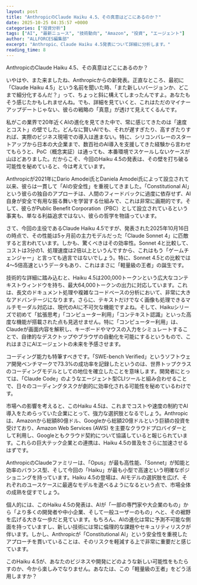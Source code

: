 ```yaml
---
layout: post
title: "AnthropicのClaude Haiku 4.5、その真意はどこにあるのか？"
date: 2025-10-25 04:35:57 +0000
categories: ["投資分析"]
tags: ["AI", "最新ニュース", "技術動向", "Amazon", "投資", "エージェント"]
author: "ALLFORCES編集部"
excerpt: "Anthropic、Claude Haiku 4.5発表について詳細に分析します。"
reading_time: 8
---
```


AnthropicのClaude Haiku 4.5、その真意はどこにあるのか？

いやはや、また来ましたね、Anthropicからの新発表。正直なところ、最初に「Claude Haiku 4.5」という名前を聞いた時、「また新しいバージョンか、どこまで細分化するんだ？」って、ちょっと斜に構えてしまったんですよ。あなたもそう感じたかもしれませんね。でも、詳細を見ていくと、これはただのマイナーアップデートじゃない、彼らの戦略の「真意」が透けて見えてくるんです。

私がこの業界で20年近くAIの進化を見てきた中で、常に感じてきたのは「速度とコスト」の壁でした。どんなに賢いAIでも、それが遅すぎたり、高すぎたりすれば、実際のビジネス現場での導入は進まない。特に、シリコンバレーのスタートアップから日本の大企業まで、数百社のAI導入を支援してきた経験から言わせてもらうと、PoC（概念実証）は通っても、本番環境でスケールしないケースが山ほどありました。だからこそ、今回のHaiku 4.5の発表は、その壁を打ち破る可能性を秘めていると、今は考えています。

Anthropicが2021年にDario Amodei氏とDaniela Amodei氏によって設立されて以来、彼らは一貫して「AIの安全性」を重視してきました。「Constitutional AI」という彼らの独自のアプローチは、人間のフィードバックに過度に依存せず、AI自身が安全で有用な振る舞いを学習する仕組みで、これは非常に画期的です。そして、彼らがPublic Benefit Corporation（PBC）として設立されているという事実も、単なる利益追求ではない、彼らの哲学を物語っています。

さて、今回の主役であるClaude Haiku 4.5ですが、発表された2025年10月16日の時点で、その性能は5ヶ月前の主力モデルだった「Claude Sonnet 4」に匹敵すると言われています。しかも、驚くべきはその効率性。Sonnet 4と比較して、コストは3分の1、処理速度は2倍以上というんですから、これはもう「ゲームチェンジャー」と言っても過言ではないでしょう。特に、Sonnet 4.5との比較では4〜5倍高速というデータもあり、これはまさに「軽量級の王者」の誕生です。

技術的な詳細に踏み込むと、Haiku 4.5は200,000トークンという広大なコンテキストウィンドウを持ち、最大64,000トークンの出力に対応しています。これは、長文のドキュメント処理や複雑なコードベースの分析において、非常に大きなアドバンテージになります。さらに、テキストだけでなく画像も処理できるマルチモーダル対応は、現代のAIに不可欠な機能ですよね。そして、Haikuシリーズで初めて「拡張思考」「コンピューター利用」「コンテキスト認識」といった高度な機能が搭載された点も見逃せません。特に「コンピューター利用」は、Claudeが画面内容を解釈し、キーボードやマウスの入力をシミュレートすることで、自律的なデスクトップやブラウザの自動化を可能にするというもので、これはまさにAIエージェントの未来を予感させます。

コーディング能力も特筆すべきです。「SWE-bench Verified」というソフトウェア開発ベンチマークで73.3%の成功率を記録したというのは、世界トップクラスのコーディングモデルとしての地位を確立したことを意味します。開発者にとっては、「Claude Code」のようなエージェント型CLIツールと組み合わせることで、日々のコーディングタスクが劇的に効率化される可能性を秘めているわけです。

市場への影響を考えると、このHaiku 4.5は、これまでコストや速度の制約でAI導入をためらっていた企業にとって、強力な選択肢となるでしょう。Anthropicは、Amazonから総額80億ドル、Googleから総額20億ドルという巨額の投資を受けており、Amazon Web Services (AWS) を主要なクラウドプロバイダーとして利用し、Googleともクラウド契約について協議していると報じられています。これらの巨大テック企業との連携は、Haiku 4.5の普及をさらに加速させるはずです。

AnthropicのClaudeファミリーは、「Opus」が最も高性能、「Sonnet」が知能と効率のバランス型、そして今回の「Haiku」が最も小型で高速という明確なポジショニングを持っています。Haiku 4.5の登場は、AIモデルの選択肢を広げ、それぞれのユースケースに最適なモデルを選べるようになるという点で、市場全体の成熟を促すでしょう。

個人的には、このHaiku 4.5の発表は、AIが「一部の専門家や大企業のもの」から「より多くの開発者や中小企業、そして一般ユーザーのもの」へと、その裾野を広げる大きな一歩だと見ています。もちろん、AIの進化は常に予測不可能な側面を持っていますし、新しい技術には常に倫理的な課題やセキュリティリスクが伴います。しかし、Anthropicが「Constitutional AI」という安全性を重視したアプローチを貫いていることは、そのリスクを軽減する上で非常に重要だと感じています。

このHaiku 4.5が、あなたのビジネスや開発にどのような新しい可能性をもたらすのか、今から楽しみでなりません。あなたは、この「軽量級の王者」をどう活用しますか？

